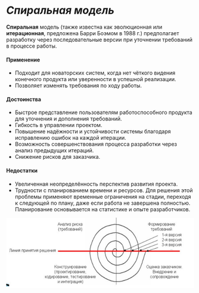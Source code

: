 # *Спиральная модель*

**Спиральная** модель (также известна как эволюционная или **итерационная**, предложена Барри Боэмом в 1988 г.) предполагает разработку через последовательные версии при уточнении требований в процессе работы.

#### Применение

- Подходит для новаторских систем, когда нет чёткого видения конечного продукта или уверенности в успешной реализации.
- Позволяет изменять требования по ходу работы.

#### Достоинства

- Быстрое представление пользователям работоспособного продукта для уточнения и дополнения требований.
- Гибкость в управлении проектом.
- Повышение надёжности и устойчивости системы благодаря исправлению ошибок на каждой итерации.
- Возможность совершенствования процесса разработки через анализ предыдущих итераций.
- Снижение рисков для заказчика.

#### Недостатки

- Увеличенная неопределённость перспектив развития проекта.
- Трудности с планированием времени и ресурсов. Для решения этой проблемы применяют временные ограничения на стадии, переходя к следующей по плану, даже если работа не завершена полностью. Планирование основывается на статистике и опыте разработчиков.

![](heap/_files/Pasted%20image%2020250122063922.png)